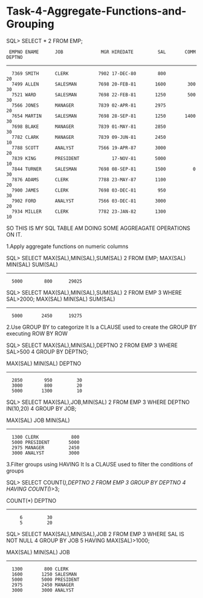 # Task-4-Aggregate-Functions-and-Grouping


SQL> SELECT * 
  2  FROM EMP;

     EMPNO ENAME      JOB              MGR HIREDATE         SAL       COMM     DEPTNO
---------- ---------- --------- ---------- --------- ---------- ---------- ----------
      7369 SMITH      CLERK           7902 17-DEC-80        800                    20
      7499 ALLEN      SALESMAN        7698 20-FEB-81       1600        300         30
      7521 WARD       SALESMAN        7698 22-FEB-81       1250        500         30
      7566 JONES      MANAGER         7839 02-APR-81       2975                    20
      7654 MARTIN     SALESMAN        7698 28-SEP-81       1250       1400         30
      7698 BLAKE      MANAGER         7839 01-MAY-81       2850                    30
      7782 CLARK      MANAGER         7839 09-JUN-81       2450                    10
      7788 SCOTT      ANALYST         7566 19-APR-87       3000                    20
      7839 KING       PRESIDENT            17-NOV-81       5000                    10
      7844 TURNER     SALESMAN        7698 08-SEP-81       1500          0         30
      7876 ADAMS      CLERK           7788 23-MAY-87       1100                    20
      7900 JAMES      CLERK           7698 03-DEC-81        950                    30
      7902 FORD       ANALYST         7566 03-DEC-81       3000                    20
      7934 MILLER     CLERK           7782 23-JAN-82       1300                    10
SO THIS IS MY SQL TABLE AM DOING SOME AGGREAGATE OPERATIONS ON IT.

1.Apply aggregate functions on numeric columns

SQL> SELECT  MAX(SAL),MIN(SAL),SUM(SAL)
  2  FROM EMP;
  MAX(SAL)   MIN(SAL)   SUM(SAL)
---------- ---------- ----------
      5000        800      29025
      
  SQL> SELECT MAX(SAL),MIN(SAL),SUM(SAL)
  2  FROM EMP
  3  WHERE SAL>2000;
  MAX(SAL)   MIN(SAL)   SUM(SAL)
---------- ---------- ----------
      5000       2450      19275 

2.Use GROUP BY to categorize 
It Is a CLAUSE used to create the GROUP BY executing ROW BY ROW 

SQL> SELECT MAX(SAL),MIN(SAL),DEPTNO
  2  FROM EMP
  3  WHERE SAL>500
  4  GROUP BY DEPTNO;

  MAX(SAL)   MIN(SAL)     DEPTNO
---------- ---------- ----------
      2850        950         30
      3000        800         20
      5000       1300         10

      
SQL> SELECT  MAX(SAL),JOB,MIN(SAL)
  2  FROM EMP
  3  WHERE DEPTNO IN(10,20)
  4  GROUP BY JOB;

  MAX(SAL) JOB         MIN(SAL)
---------- --------- ----------
      1300 CLERK            800
      5000 PRESIDENT       5000
      2975 MANAGER         2450
      3000 ANALYST         3000

3.Filter groups using HAVING 
It Is a CLAUSE used to filter the conditions of groups 

SQL> SELECT COUNT(*),DEPTNO
  2  FROM EMP
  3  GROUP BY DEPTNO 
  4  HAVING COUNT(*)>3;

  COUNT(*)     DEPTNO
---------- ----------
         6         30
         5         20


SQL> SELECT MAX(SAL),MIN(SAL),JOB
  2  FROM EMP
  3  WHERE SAL IS NOT NULL
  4  GROUP BY JOB
  5  HAVING MAX(SAL)>1000;

  MAX(SAL)   MIN(SAL) JOB
---------- ---------- ---------
      1300        800 CLERK
      1600       1250 SALESMAN
      5000       5000 PRESIDENT
      2975       2450 MANAGER
      3000       3000 ANALYST

